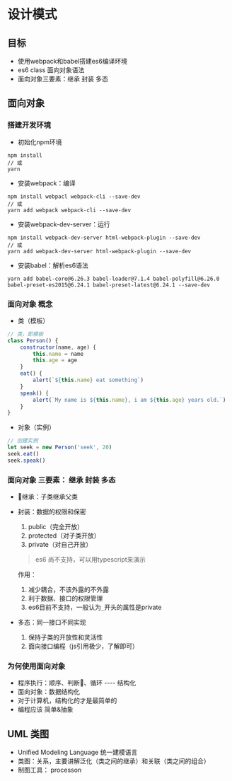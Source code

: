 # 设计模式

## 目标

- 使用webpack和babel搭建es6编译环境
- es6 class 面向对象语法
- 面向对象三要素：继承 封装 多态

## 面向对象

### 搭建开发环境

- 初始化npm环境

```linux
npm install
// 或
yarn
```

- 安装webpack：编译

```linux
npm install webpacl webpack-cli --save-dev
// 或
yarn add webpack webpack-cli --save-dev
```

- 安装webpack-dev-server：运行

```linux
npm install webpack-dev-server html-webpack-plugin --save-dev
// 或
yarn add webpack-dev-server html-webpack-plugin --save-dev
```

- 安装babel：解析es6语法

```linux
yarn add babel-core@6.26.3 babel-loader@7.1.4 babel-polyfill@6.26.0 babel-preset-es2015@6.24.1 babel-preset-latest@6.24.1 --save-dev
```

### 面向对象 概念

- 类（模板）

```javascript
// 类，即模板
class Person() {
    constructor(name, age) {
        this.name = name
        this.age = age
    }
    eat() {
        alert(`${this.name} eat something`)
    }
    speak() {
        alert(`My name is ${this.name}, i am ${this.age} years old.`)
    }
}
```

- 对象（实例）

```javascript
// 创建实例
let seek = new Person('seek', 20)
seek.eat()
seek.speak()
```

### 面向对象 三要素： 继承 封装 多态

- 继承：子类继承父类
- 封装：数据的权限和保密
    1. public（完全开放）
    2. protected（对子类开放）
    3. private（对自己开放）
    > es6 尚不支持，可以用typescript来演示

    作用：
    1. 减少耦合，不该外露的不外露
    2. 利于数据、接口的权限管理
    3. es6目前不支持，一般认为`_`开头的属性是private
- 多态：同一接口不同实现
    1. 保持子类的开放性和灵活性
    2. 面向接口编程（js引用极少，了解即可）

### 为何使用面向对象

- 程序执行：顺序、判断、循环 ---- 结构化
- 面向对象：数据结构化
- 对于计算机，结构化的才是最简单的
- 编程应该 简单&抽象

## UML 类图

- Unified Modeling Language 统一建模语言
- 类图：关系，主要讲解泛化（类之间的继承）和关联（类之间的组合）
- 制图工具： processon

